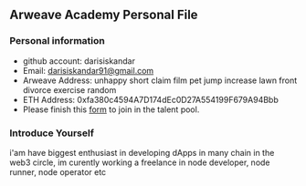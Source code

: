 ## Arweave Academy Personal File

### Personal information

- github account: darisiskandar
- Email: darisiskandar91@gmail.com
- Arweave Address: unhappy short claim film pet jump increase lawn front divorce exercise random
- ETH Address: 0xfa380c4594A7D174dEc0D27A554199F679A94Bbb
- Please finish this [form](https://docs.google.com/forms/d/e/1FAIpQLSfWA5fIIcBgmRppm3jNz5vmf9Mai_QMVil-2pO4r7YKn_Zhtw/viewform?usp=sf_link) to join in the talent pool.

### Introduce Yourself
 i'am have biggest enthusiast in developing dApps in many chain in the web3 circle, im curently working a freelance in node developer, node runner, node operator etc

